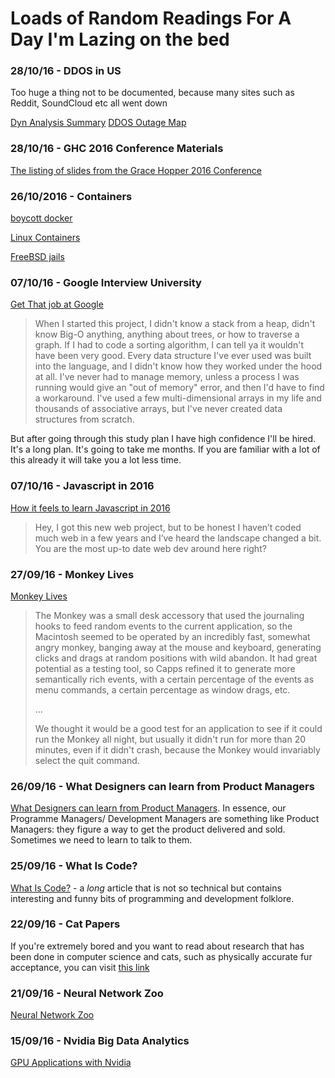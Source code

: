 # Loads of Random Readings For A Day I'm Lazing on the bed

### 28/10/16 - DDOS in US 

Too huge a thing not to be documented, because many sites such as Reddit, SoundCloud etc all went down 

[Dyn Analysis Summary](http://hub.dyn.com/dyn-blog/dyn-analysis-summary-of-friday-october-21-attack)
[DDOS Outage Map](http://heavy.com/tech/2016/10/ddos-attack-outage-map-what-websites-areas-regions-are-affected-source/)

### 28/10/16 - GHC 2016 Conference Materials 

[The listing of slides from the Grace Hopper 2016 Conference](http://signage.showprg.com/GHC2016/)

### 26/10/2016 - Containers

[boycott docker](http://www.boycottdocker.org/)

[Linux Containers](https://linuxcontainers.org/)

[FreeBSD jails](https://www.freebsd.org/doc/handbook/jails.html)

### 07/10/16 - Google Interview University

[Get That job at Google](https://github.com/jwasham/google-interview-university)

> When I started this project, I didn't know a stack from a heap, didn't know Big-O anything, anything about trees, or how to traverse a graph. If I had to code a sorting algorithm, I can tell ya it wouldn't have been very good. Every data structure I've ever used was built into the language, and I didn't know how they worked under the hood at all. I've never had to manage memory, unless a process I was running would give an "out of memory" error, and then I'd have to find a workaround. I've used a few multi-dimensional arrays in my life and thousands of associative arrays, but I've never created data structures from scratch.

But after going through this study plan I have high confidence I'll be hired. It's a long plan. It's going to take me months. If you are familiar with a lot of this already it will take you a lot less time.

### 07/10/16 - Javascript in 2016

[How it feels to learn Javascript in 2016](https://hackernoon.com/how-it-feels-to-learn-javascript-in-2016-d3a717dd577f#.lol3a2k57)

> Hey, I got this new web project, but to be honest I haven’t coded much web in a few years and I’ve heard the landscape changed a bit. You are the most up-to date web dev around here right?

### 27/09/16 - Monkey Lives

[Monkey Lives](http://www.folklore.org/StoryView.py?project=Macintosh&story=Monkey_Lives.txt)

> The Monkey was a small desk accessory that used the journaling hooks to feed random events to the current application, so the Macintosh seemed to be operated by an incredibly fast, somewhat angry monkey, banging away at the mouse and keyboard, generating clicks and drags at random positions with wild abandon. It had great potential as a testing tool, so Capps refined it to generate more semantically rich events, with a certain percentage of the events as menu commands, a certain percentage as window drags, etc.
>
> ...
>
> We thought it would be a good test for an application to see if it could run the Monkey all night, but usually it didn't run for more than 20 minutes, even if it didn't crash, because the Monkey would invariably select the quit command.

### 26/09/16 - What Designers can learn from Product Managers
[What Designers can learn from Product Managers](https://medium.com/the-year-of-the-looking-glass/what-designers-can-learn-from-pms-3aa285f511bc#.iyvc65vmt). In essence, our Programme Managers/ Development Managers are something like Product Managers: they figure a way to get the product delivered and sold. Sometimes we need to learn to talk to them. 

### 25/09/16 - What Is Code?

[What Is Code?](http://www.bloomberg.com/graphics/2015-paul-ford-what-is-code/) - a *long* article that is not so technical but contains interesting and funny bits of programming and development folklore.

### 22/09/16 - Cat Papers
If you're extremely bored and you want to read about research that has been done in computer science and cats, such as physically accurate fur acceptance, you can visit [this link](https://github.com/junyanz/CatPapers)

### 21/09/16 - Neural Network Zoo
[Neural Network Zoo](http://www.asimovinstitute.org/neural-network-zoo/)

### 15/09/16 - Nvidia Big Data Analytics 
[GPU Applications with Nvidia](http://www.nvidia.com/object/data-science-analytics-database.html) 
